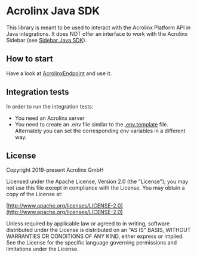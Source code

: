 # Acrolinx Java SDK

This library is meant to be used to interact with the Acrolinx Platform API in Java integrations. 
It does NOT offer an interface to work with the Acrolinx Sidebar (see [Sidebar Java SDK](https://github.com/acrolinx/sidebar-sdk-java)).

## How to start

Have a look at [AcrolinxEndpoint](./src/main/java/com/acrolinx/client/sdk/AcrolinxEndpoint.java) and use it.

## Integration tests

In order to run the integration tests:
* You need an Acrolinx server
* You need to create an .env file similar to the [.env.template](.env.template) file. Alternately you can set the corresponding env variables in a different way.

## License

Copyright 2019-present Acrolinx GmbH

Licensed under the Apache License, Version 2.0 (the "License");
you may not use this file except in compliance with the License.
You may obtain a copy of the License at:

[http://www.apache.org/licenses/LICENSE-2.0](http://www.apache.org/licenses/LICENSE-2.0)

Unless required by applicable law or agreed to in writing, software
distributed under the License is distributed on an "AS IS" BASIS,
WITHOUT WARRANTIES OR CONDITIONS OF ANY KIND, either express or implied.
See the License for the specific language governing permissions and
limitations under the License.
